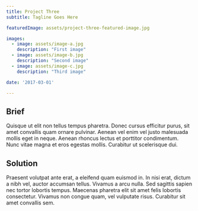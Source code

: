 ```yaml
---
title: Project Three
subtitle: Tagline Goes Here

featuredImage: assets/project-three-featured-image.jpg

images:
  - image: assets/image-a.jpg
    description: "First image"
  - image: assets/image-b.jpg
    description: "Second image"
  - image: assets/image-c.jpg
    description: "Third image"

date: '2017-03-01'

---
```


## Brief
Quisque ut elit non tellus tempus pharetra. Donec cursus efficitur purus, sit amet convallis quam ornare pulvinar. Aenean vel enim vel justo malesuada mollis eget in neque. Aenean rhoncus lectus et porttitor condimentum. Nunc vitae magna et eros egestas mollis. Curabitur ut scelerisque dui.

## Solution
Praesent volutpat ante erat, a eleifend quam euismod in. In nisi erat, dictum a nibh vel, auctor accumsan tellus. Vivamus a arcu nulla. Sed sagittis sapien nec tortor lobortis tempus. Maecenas pharetra elit sit amet felis lobortis consectetur. Vivamus non congue quam, vel vulputate risus. Curabitur sit amet convallis sem.
